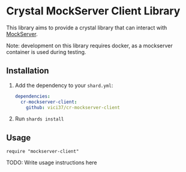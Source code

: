 # Crystal MockServer Client Library

This library aims to provide a crystal library that can interact with [MockServer](https://www.mock-server.com/#what-is-mockserver).

Note: development on this library requires docker, as a mockserver container is used during testing.

## Installation

1. Add the dependency to your `shard.yml`:

   ```yaml
   dependencies:
     cr-mockserver-client:
       github: vici37/cr-mockserver-client
   ```

2. Run `shards install`

## Usage

```crystal
require "mockserver-client"
```

TODO: Write usage instructions here
